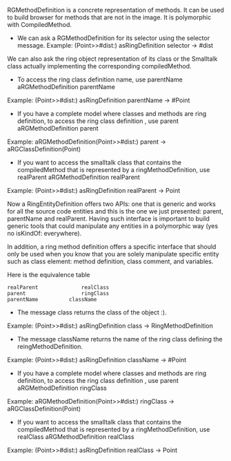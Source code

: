 RGMethodDefinition is a concrete representation of methods. It can be used to build browser for methods that are not in the image. It is polymorphic with CompiledMethod. * We can ask a RGMethodDefinition for its selector using the selector message.Example:	(Point>>#dist:) asRingDefinition selector		-> #distWe can also ask the ring object representation of its class or the Smalltalk class actually implementing the corresponding compiledMethod. * To access the ring class definition name, use parentName	aRGMethodDefinition parentName	Example:	(Point>>#dist:) asRingDefinition parentName		->  #Point		* If you have a complete model where classes and methods are ring definition, to access the ring class definition , use parent	aRGMethodDefinition parent	Example:	aRGMethodDefinition(Point>>#dist:) parent		->  aRGClassDefinition(Point)		* If you want to access the smalltalk class that contains the compiledMethod that is represented by a ringMethodDefinition, use realParent	aRGMethodDefinition realParent	Example:	(Point>>#dist:) asRingDefinition realParent		->  Point		Now a RingEntityDefinition offers two APIs: one that is generic and works for all the source code entities and this is the one we just presented: parent, parentName and realParent. Having such interface is important to build generic tools that could manipulate any entities in a polymorphic way (yes no isKindOf: everywhere).In addition, a ring method definition offers a specific interface that should only be used when you know that you are solely manipulatespecific entity such as class element: method definition, class comment, and variables. Here is the equivalence table	realParent 				realClass	parent					ringClass	parentName			className* The message class returns the class of the object :).Example:	(Point>>#dist:) asRingDefinition class		->  RingMethodDefinition		* The message className returns the name of the ring class defining the reingMethodDefinition.Example:	(Point>>#dist:) asRingDefinition className		->  #Point				* If you have a complete model where classes and methods are ring definition, to access the ring class definition , use parent	aRGMethodDefinition ringClass	Example:	aRGMethodDefinition(Point>>#dist:) ringClass		->  aRGClassDefinition(Point)				* If you want to access the smalltalk class that contains the compiledMethod that is represented by a ringMethodDefinition, use realClass	aRGMethodDefinition realClass	Example:	(Point>>#dist:) asRingDefinition realClass		->  Point